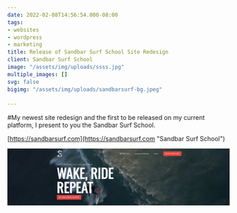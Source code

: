 ```yaml
---
date: 2022-02-08T14:56:54.000-08:00
tags:
- websites
- wordpress
- marketing
title: Release of Sandbar Surf School Site Redesign
client: Sandbar Surf School
image: "/assets/img/uploads/ssss.jpg"
multiple_images: []
svg: false
bigimg: "/assets/img/uploads/sandbarsurf-bg.jpeg"

---
```

\#My newest site redesign and the first to be released on my current platform, I present to you the Sandbar Surf School.

[https://sandbarsurf.com](https://sandbarsurf.com "Sandbar Surf School")

![](/assets/img/uploads/screen-shot-2022-02-08-at-3-29-51-pm.png)